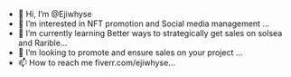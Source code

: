 - 👋 Hi, I’m @Ejiwhyse
- 👀 I’m interested in NFT promotion and Social media management ...
- 🌱 I’m currently learning Better ways to strategically get sales on solsea and Rarible...
- 💞️ I’m looking to promote and ensure sales on your project ...
- 📫 How to reach me fiverr.com/ejiwhyse...

<!---
Ejiwhyse/Ejiwhyse is a ✨ special ✨ repository because its `README.md` (this file) appears on your GitHub profile.
You can click the Preview link to take a look at your changes.
--->
